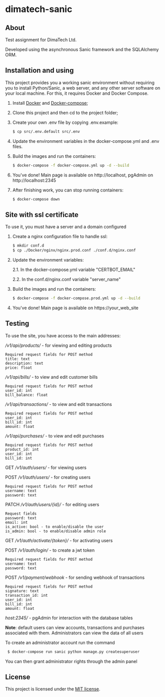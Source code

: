 # dimatech-sanic
## About

Test assignment for DimaTech Ltd.

Developed using the asynchronous Sanic framework and the SQLAlchemy ORM.

## Installation and using

This project provides you a working sanic environment without requiring you to install Python/Sanic, a web server, and any other server software on your local machine. For this, it requires Docker and Docker Compose.

1. Install [Docker](https://docs.docker.com/engine/installation/) and [Docker-compose](https://docs.docker.com/compose/install/);

2. Clone this project and then cd to the project folder;

3. Create your own .env file by copying .env.example:
    ```sh
    $ cp src/.env.default src/.env
    ```

4. Update the environment variables in the docker-compose.yml and .env files.

5. Build the images and run the containers:
     ```sh
    $ docker-compose -f docker-compose.yml up -d --build
    ```

6. You've done! Main page is available on http://localhost, pgAdmin on http://localhost:2345

7. After finishing work, you can stop running containers:
    ```sh
    $ docker-compose down
    ```

## Site with ssl certificate

To use it, you must have a server and a domain configured

1. Create a nginx configuration file to handle ssl:
    ```sh
    $ mkdir conf.d
    $ cp ./Docker/nginx/nginx.prod.conf ./conf.d/nginx.conf
    ```

2. Update the environment variables:

    2.1.  In the docker-compose.yml variable "CERTBOT_EMAIL"

    2.2. In the conf.d/nginx.conf variable "server_name"

3. Build the images and run the containers:
     ```sh
    $ docker-compose -f docker-compose.prod.yml up -d --build
    ```

4. You've done! Main page is available on https://your_web_site

## Testing

To use the site, you have access to the main addresses:


*/v1/api/products/* - for viewing and editing products

   ```
   Required request fields for POST method
   title: text
   description: text
   price: float
   ```

*/v1/api/bills/* - to view and edit customer bills

   ```
   Required request fields for POST method
   user_id: int
   bill_balance: float
   ```

*/v1/api/transactions/* - to view and edit transactions

   ```
   Required request fields for POST method
   user_id: int
   bill_id: int
   amount: float
   ```

*/v1/api/purchases/* - to view and edit purchases

   ```
   Required request fields for POST method
   product_id: int
   user_id: int
   bill_id: int
   ```

GET */v1/auth/users/* - for viewing users

POST */v1/auth/users/* - for creating users

   ```
   Required request fields for POST method
   username: text
   password: text
   ```

PATCH */v1/auth/users/{id}/* - for editing users
   ```
   Request fields
   password: text
   email: int
   is_active: bool - to enable/disable the user
   is_admin: bool - to enable/disable admin role
   ```

GET */v1/auth/activate/{token}/* - for activating users

POST */v1/auth/login/* - to create a jwt token

   ```
   Required request fields for POST method
   username: text
   password: text
   ```

POST */v1/payment/webhook* - for sending webhook of transactions

   ```
   Required request fields for POST method
   signature: text
   transaction_id: int
   user_id: int
   bill_id: int
   amount: float
   ```

*host:2345/* - pgAdmin for interaction with the database tables

**Note**: default users can view accounts, transactions and purchases associated with them. Administrators can view the data of all users

To create an administrator account run the command
   ```sh
    $ docker-compose run sanic python manage.py createsuperuser
   ```

You can then grant administrator rights through the admin panel

## License

This project is licensed under the [MIT license](LICENSE).
